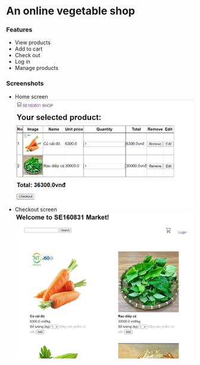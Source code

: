 # An online vegetable shop

### Features
- View products
- Add to cart
- Check out
- Log in
- Manage products
### Screenshots
- Home screen
![Check out screen](https://github.com/duy-lvl/vegetable-shop/blob/main/screenshot-checkout.png)
- Checkout screen
![Home screen](https://github.com/duy-lvl/vegetable-shop/blob/main/screenshot-home.png)
